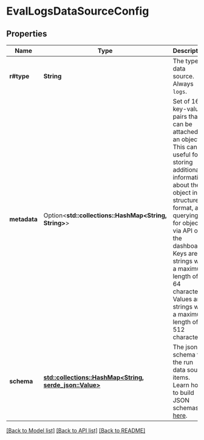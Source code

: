 # EvalLogsDataSourceConfig

## Properties

Name | Type | Description | Notes
------------ | ------------- | ------------- | -------------
**r#type** | **String** | The type of data source. Always `logs`. | 
**metadata** | Option<**std::collections::HashMap<String, String>**> | Set of 16 key-value pairs that can be attached to an object. This can be useful for storing additional information about the object in a structured format, and querying for objects via API or the dashboard.  Keys are strings with a maximum length of 64 characters. Values are strings with a maximum length of 512 characters.  | [optional]
**schema** | [**std::collections::HashMap<String, serde_json::Value>**](serde_json::Value.md) | The json schema for the run data source items. Learn how to build JSON schemas [here](https://json-schema.org/).  | 

[[Back to Model list]](../README.md#documentation-for-models) [[Back to API list]](../README.md#documentation-for-api-endpoints) [[Back to README]](../README.md)



